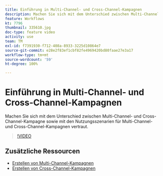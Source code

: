 ```yaml
---
title: Einführung in Multi-Channel- und Cross-Channel-Kampagnen
description: Machen Sie sich mit dem Unterschied zwischen Multi-Channel- und Cross-Channel-Kampagne sowie mit den Nutzungsszenarien für Multi-Channel- und Cross-Channel-Kampagnen vertraut.
feature: Workflows
kt: 7796
thumbnail: 335610.jpg
doc-type: feature video
activity: use
team: TM
exl-id: f7391930-f712-408a-8933-3225d10864e7
source-git-commit: e28e2f83ef1cbf82fe4969420bd80faae27e3a17
workflow-type: tm+mt
source-wordcount: '59'
ht-degree: 100%

---
```


# Einführung in Multi-Channel- und Cross-Channel-Kampagnen

Machen Sie sich mit dem Unterschied zwischen Multi-Channel- und Cross-Channel-Kampagne sowie mit den Nutzungsszenarien für Multi-Channel- und Cross-Channel-Kampagnen vertraut.

>[!VIDEO](https://video.tv.adobe.com/v/335610?quality=12)

## Zusätzliche Ressourcen

* [Erstellen von Multi-Channel-Kampagnen](/help/orchestrate-campaigns/multi-channel-campaigns.md)
* [Erstellen von Cross-Channel-Kampagnen](/help/orchestrate-campaigns/cross-channel-campaigns.md)
